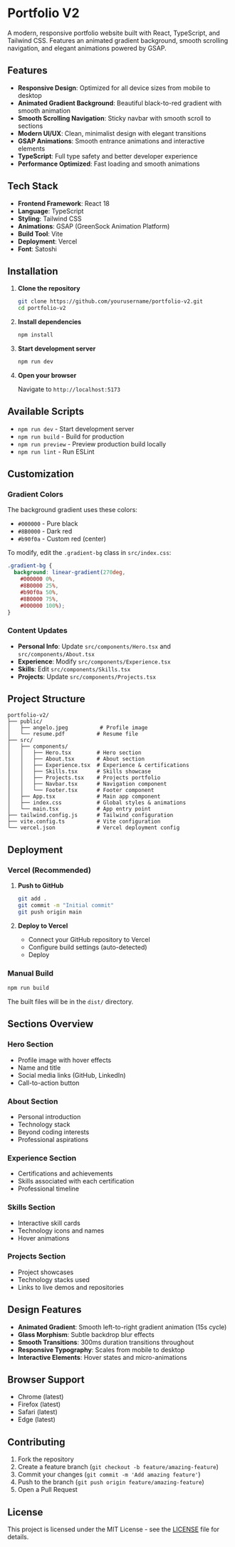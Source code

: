 # Portfolio V2

A modern, responsive portfolio website built with React, TypeScript, and Tailwind CSS. Features an animated gradient background, smooth scrolling navigation, and elegant animations powered by GSAP.

## Features

- **Responsive Design**: Optimized for all device sizes from mobile to desktop
- **Animated Gradient Background**: Beautiful black-to-red gradient with smooth animation
- **Smooth Scrolling Navigation**: Sticky navbar with smooth scroll to sections
- **Modern UI/UX**: Clean, minimalist design with elegant transitions
- **GSAP Animations**: Smooth entrance animations and interactive elements
- **TypeScript**: Full type safety and better developer experience
- **Performance Optimized**: Fast loading and smooth animations

## Tech Stack

- **Frontend Framework**: React 18
- **Language**: TypeScript
- **Styling**: Tailwind CSS
- **Animations**: GSAP (GreenSock Animation Platform)
- **Build Tool**: Vite
- **Deployment**: Vercel
- **Font**: Satoshi 

## Installation

1. **Clone the repository**

   ```bash
   git clone https://github.com/yourusername/portfolio-v2.git
   cd portfolio-v2
   ```

2. **Install dependencies**

   ```bash
   npm install
   ```

3. **Start development server**

   ```bash
   npm run dev
   ```

4. **Open your browser**

   Navigate to `http://localhost:5173`

## Available Scripts

- `npm run dev` - Start development server
- `npm run build` - Build for production
- `npm run preview` - Preview production build locally
- `npm run lint` - Run ESLint

## Customization

### Gradient Colors

The background gradient uses these colors:

- `#000000` - Pure black
- `#8B0000` - Dark red
- `#b90f0a` - Custom red (center)

To modify, edit the `.gradient-bg` class in `src/index.css`:

```css
.gradient-bg {
  background: linear-gradient(270deg, 
    #000000 0%, 
    #8B0000 25%,
    #b90f0a 50%, 
    #8B0000 75%,
    #000000 100%);
}
```

### Content Updates

- **Personal Info**: Update `src/components/Hero.tsx` and `src/components/About.tsx`
- **Experience**: Modify `src/components/Experience.tsx`
- **Skills**: Edit `src/components/Skills.tsx`
- **Projects**: Update `src/components/Projects.tsx`

## Project Structure

```text
portfolio-v2/
├── public/
│   ├── angelo.jpeg          # Profile image
│   └── resume.pdf          # Resume file
├── src/
│   ├── components/
│   │   ├── Hero.tsx        # Hero section
│   │   ├── About.tsx       # About section
│   │   ├── Experience.tsx  # Experience & certifications
│   │   ├── Skills.tsx      # Skills showcase
│   │   ├── Projects.tsx    # Projects portfolio
│   │   ├── Navbar.tsx      # Navigation component
│   │   └── Footer.tsx      # Footer component
│   ├── App.tsx             # Main app component
│   ├── index.css           # Global styles & animations
│   └── main.tsx            # App entry point
├── tailwind.config.js      # Tailwind configuration
├── vite.config.ts          # Vite configuration
└── vercel.json             # Vercel deployment config
```

## Deployment

### Vercel (Recommended)

1. **Push to GitHub**

   ```bash
   git add .
   git commit -m "Initial commit"
   git push origin main
   ```

2. **Deploy to Vercel**
   - Connect your GitHub repository to Vercel
   - Configure build settings (auto-detected)
   - Deploy

### Manual Build

```bash
npm run build
```

The built files will be in the `dist/` directory.

## Sections Overview

### Hero Section

- Profile image with hover effects
- Name and title
- Social media links (GitHub, LinkedIn)
- Call-to-action button

### About Section

- Personal introduction
- Technology stack
- Beyond coding interests
- Professional aspirations

### Experience Section

- Certifications and achievements
- Skills associated with each certification
- Professional timeline

### Skills Section

- Interactive skill cards
- Technology icons and names
- Hover animations

### Projects Section

- Project showcases
- Technology stacks used
- Links to live demos and repositories

## Design Features

- **Animated Gradient**: Smooth left-to-right gradient animation (15s cycle)
- **Glass Morphism**: Subtle backdrop blur effects
- **Smooth Transitions**: 300ms duration transitions throughout
- **Responsive Typography**: Scales from mobile to desktop
- **Interactive Elements**: Hover states and micro-animations

## Browser Support

- Chrome (latest)
- Firefox (latest)
- Safari (latest)
- Edge (latest)

## Contributing

1. Fork the repository
2. Create a feature branch (`git checkout -b feature/amazing-feature`)
3. Commit your changes (`git commit -m 'Add amazing feature'`)
4. Push to the branch (`git push origin feature/amazing-feature`)
5. Open a Pull Request

## License

This project is licensed under the MIT License - see the [LICENSE](LICENSE) file for details.
